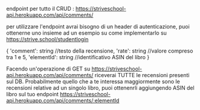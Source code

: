 <!--! CONTINUIAMO A LAVORARE SU EPIBOOKS -->

<!--* 1. Sposta il campo di ricerca in un componente navbar posto in cima, dovrà sempre essere utilizzato per filtrare i libri della tua lista all'interno di LatestReleases; il tuo compito per oggi è di farlo usando la state elevation; -->

<!--* 2. Crea uno stato in App.jsx con proprietà chiamata query (che prenderà il valore di query nello stato di App.jsx) e una funzione per settare essa chiamata setQuery (che avrà come valore una funzione che prenda un parametro e cambi il valore di query nello stato di App.jsx nel valore di quel parametro); -->

<!--* 3. Crea un component MyNavbar, prendendo ad esempio la navbar di bootstrap. Aggiungi al suo interno un input di tipo TESTO. Renderizza poi il componente MyNavbar all'interno di App.jsx. -->

<!--* 4. Passa il valore di query dallo stato di App anche al componente LatestReleases, usando una prop con un nome a tua scelta; -->

<!--* 5. Usa questa prop di LatestReleases per filtrare i libri, Dovresti già avere questa funzionalità, dovrai solo cambiare l'origine della query, che non sarà più salvata nello stato ma proverrà dalle props. -->

<!--? EXTRA -->

<!-- 1. Inserisci spinner e messaggi di errore -->

<!-- 2. Permettere all'applicazione di avere solo UN libro selezionato alla volta, cliccando su una card diversa, il libro precendete deve de-selezionarsi, e la nuova card selezionata deve aggiornare il suo stato; Questo richiederà di elevare la proprietà selected dallo stato di SingleBook, allo stato di BookList e il suo valore non sarà più true/false ma conterrà l'ASIN del libro attualmente selezionato. Per raggiungere questa funzionalità puoi seguire la strategia che hai appena messo in atto per il task precedente; -->

<!-- 3. Utilizza React.Context per condividere con l'intera applicazione una proprietà 'theme'. Il suo valore può essere light o dark e deve influenzare qualche proprietà visiva dei componenti principali (MyNavbar, BookList, SingleBook etc...) Fornisci anche un modo per cambiare valore alla proprietà theme (da light a dark e viceversa) e verifica che l'applicazione riceva il nuovo valore alla modifica dello stesso. -->

<!--? DOCUMENTAZIONE API -->

endpoint per tutto il CRUD : https://striveschool-api.herokuapp.com/api/comments/

<!--! IMPORTANTE: -->

per utilizzare l'endpoint avrai bisogno di un header di autenticazione, puoi ottenerne uno insieme ad un esempio su come implementarlo su https://strive.school/studentlogin

<!--! API - struttura di un commento: -->

{
'comment': string //testo della recensione,
'rate': string //valore compreso tra 1 e 5,
'elementId': string //identificativo ASIN del libro
}

<!--! ATTENZIONE: -->

Facendo un'operazione di GET su https://striveschool-api.herokuapp.com/api/comments/ riceverai TUTTE le recensioni presenti sul DB.
Probabilmente quello che a te interessa maggiormente sono le recensioni relative ad un singolo libro, puoi ottenenrli aggiungendo ASIN del libro sul tuo endpoint
https://striveschool-api.herokuapp.com/api/comments/:elementId

